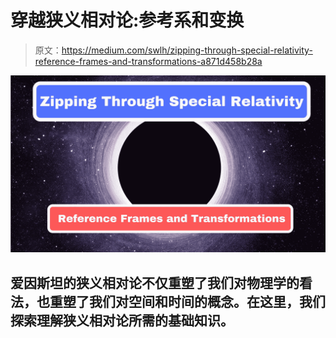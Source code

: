 # 穿越狭义相对论:参考系和变换

> 原文：<https://medium.com/swlh/zipping-through-special-relativity-reference-frames-and-transformations-a871d458b28a>

![](img/4f4d17cf8dc199239b480fe1850c0d31.png)

## 爱因斯坦的狭义相对论不仅重塑了我们对物理学的看法，也重塑了我们对空间和时间的概念。在这里，我们探索理解狭义相对论所需的基础知识。